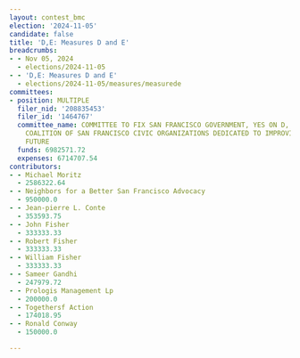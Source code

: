 ```yaml
---
layout: contest_bmc
election: '2024-11-05'
candidate: false
title: 'D,E: Measures D and E'
breadcrumbs:
- - Nov 05, 2024
  - elections/2024-11-05
- - 'D,E: Measures D and E'
  - elections/2024-11-05/measures/measurede
committees:
- position: MULTIPLE
  filer_nid: '208835453'
  filer_id: '1464767'
  committee_name: COMMITTEE TO FIX SAN FRANCISCO GOVERNMENT, YES ON D, NO ON E, A
    COALITION OF SAN FRANCISCO CIVIC ORGANIZATIONS DEDICATED TO IMPROVING THE CITY'S
    FUTURE
  funds: 6982571.72
  expenses: 6714707.54
contributors:
- - Michael Moritz
  - 2586322.64
- - Neighbors for a Better San Francisco Advocacy
  - 950000.0
- - Jean-pierre L. Conte
  - 353593.75
- - John Fisher
  - 333333.33
- - Robert Fisher
  - 333333.33
- - William Fisher
  - 333333.33
- - Sameer Gandhi
  - 247979.72
- - Prologis Management Lp
  - 200000.0
- - Togethersf Action
  - 174018.95
- - Ronald Conway
  - 150000.0

---
```



